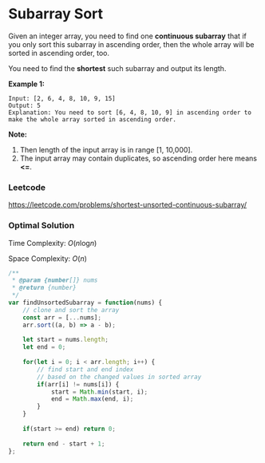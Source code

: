 # Subarray Sort

Given an integer array, you need to find one **continuous subarray** that if you only sort this subarray in ascending order, then the whole array will be sorted in ascending order, too. 

You need to find the **shortest** such subarray and output its length.

**Example 1:**

```
Input: [2, 6, 4, 8, 10, 9, 15]
Output: 5
Explanation: You need to sort [6, 4, 8, 10, 9] in ascending order to make the whole array sorted in ascending order.
```



**Note:**

1. Then length of the input array is in range [1, 10,000].
2. The input array may contain duplicates, so ascending order here means **<=**.



### Leetcode

https://leetcode.com/problems/shortest-unsorted-continuous-subarray/



### Optimal Solution

Time Complexity: *O*(*n*log*n*)

Space Complexity: *O*(*n*)

```js
/**
 * @param {number[]} nums
 * @return {number}
 */
var findUnsortedSubarray = function(nums) {
    // clone and sort the array
    const arr = [...nums];
    arr.sort((a, b) => a - b);
    
    let start = nums.length;
    let end = 0;
    
    for(let i = 0; i < arr.length; i++) {
        // find start and end index 
        // based on the changed values in sorted array
        if(arr[i] != nums[i]) {
            start = Math.min(start, i);
            end = Math.max(end, i);
        }
    }
    
    if(start >= end) return 0;
    
    return end - start + 1;
};
```

